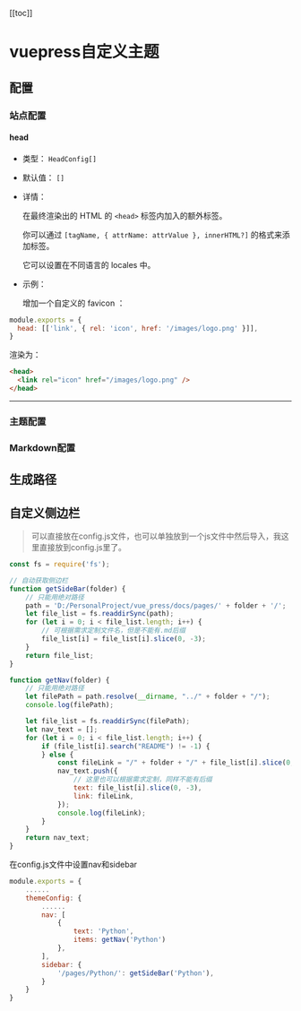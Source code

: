 [[toc]]

# vuepress自定义主题

## 配置

### 站点配置

#### head

- 类型： `HeadConfig[]`

- 默认值： `[]`

- 详情：

    在最终渲染出的 HTML 的 `<head>` 标签内加入的额外标签。

    你可以通过 `[tagName, { attrName: attrValue }, innerHTML?]` 的格式来添加标签。

    它可以设置在不同语言的 locales 中。

- 示例：

    增加一个自定义的 favicon ：

```javascript
module.exports = {
  head: [['link', { rel: 'icon', href: '/images/logo.png' }]],
}
```

渲染为：

```html
<head>
  <link rel="icon" href="/images/logo.png" />
</head>
```

-------

### 主题配置

### Markdown配置

## 生成路径

## 自定义侧边栏



> 可以直接放在config.js文件，也可以单独放到一个js文件中然后导入，我这里直接放到config.js里了。

```js
const fs = require('fs');

// 自动获取侧边栏
function getSideBar(folder) {
    // 只能用绝对路径
    path = 'D:/PersonalProject/vue_press/docs/pages/' + folder + '/';
    let file_list = fs.readdirSync(path);
    for (let i = 0; i < file_list.length; i++) {
        // 可根据需求定制文件名，但是不能有.md后缀
        file_list[i] = file_list[i].slice(0, -3);
    }
    return file_list;
}

function getNav(folder) {
	// 只能用绝对路径
	let filePath = path.resolve(__dirname, "../" + folder + "/");
	console.log(filePath);

	let file_list = fs.readdirSync(filePath);
	let nav_text = [];
	for (let i = 0; i < file_list.length; i++) {
		if (file_list[i].search("README") != -1) {
		} else {
			const fileLink = "/" + folder + "/" + file_list[i].slice(0, -3) + ".html";
			nav_text.push({
				// 这里也可以根据需求定制，同样不能有后缀
				text: file_list[i].slice(0, -3),
				link: fileLink,
			});
			console.log(fileLink);
		}
	}
	return nav_text;
}

```

在config.js文件中设置nav和sidebar

```js
module.exports = {
    ......
    themeConfig: {
        ......
        nav: [
            {
                text: 'Python',
                items: getNav('Python')
            },
        ],
        sidebar: {
            '/pages/Python/': getSideBar('Python'),
        }
    }
}


```